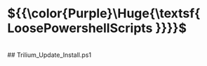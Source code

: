# ${{\color{Purple}\Huge{\textsf{  LoosePowershellScripts \}}}}\$
<br />
## Trilium_Update_Install.ps1
